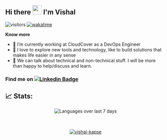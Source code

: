 ## Hi there <img src="https://github.com/TheDudeThatCode/TheDudeThatCode/blob/master/Assets/Hi.gif" width="29px"> I'm Vishal
![visitors](https://visitor-badge.laobi.icu/badge?page_id=vishal-kapse.vishal-kapse)
[![wakatime](https://wakatime.com/badge/user/af3a2f87-1691-4ab1-8f3c-9a318eca7711.svg)](https://wakatime.com/@af3a2f87-1691-4ab1-8f3c-9a318eca7711)

**Know more**
- 🔭 I’m currently working at CloudCover as a DevOps Engineer
- 🌱 I love to explore new tools and technology, like to build solutions that makes life easier in any sense
- 💬 We can talk about technical and non-technical stuff. I will be more than happy to help/discuss and learn.


### Find me on [![Linkedin Badge](https://img.shields.io/badge/-LinkedIn-0e76a8?style=flat-square&logo=Linkedin&logoColor=white)](https://www.linkedin.com/in/vishalkapse9696/)


## 📈 Stats:


[//]: # (<div align='center'>)

[//]: # (    <img src='https://github-readme-streak-stats.herokuapp.com/?user=vishal_kapse' alt='Github stats' align='center' />)

[//]: # (</div>)

[//]: # (<br />)

<div align='center'>
    <img src='https://github-readme-stats.vercel.app/api/wakatime?username=vishal_kapse&layout=compact' alt='Languages over last 7 days ' align='center' />
</div>
<br />

<br />

<p align="center"> <a href="https://github-profile-trophy.vercel.app/?username=vishal-kapse&margin-w=15"><img src="https://github-profile-trophy.vercel.app/?username=vishal-kapse" alt="vishal-kapse" /></a> </p>
